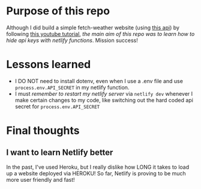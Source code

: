# Purpose of this repo

Although I did build a simple fetch-weather website (using [this api](https://weatherstack.com/)) by following [this youtube tutorial](https://youtu.be/m2Dr4L_Ab14), _the main aim of this repo was to learn how to hide api keys with netlify functions_. Mission success!

# Lessons learned

- I DO NOT need to install dotenv, even when I use a .env file and use `process.env.API_SECRET` in my netlify function.
- I must _remember to restart my netlify server_ via `netlify dev` whenever I make certain changes to my code, like switching out the hard coded api secret for `process.env.API_SECRET`

# Final thoughts

## I want to learn Netlify better

In the past, I've used Heroku, but I really dislike how LONG it takes to load up a website deployed via HEROKU!
So far, Netlify is proving to be much more user friendly and fast!
